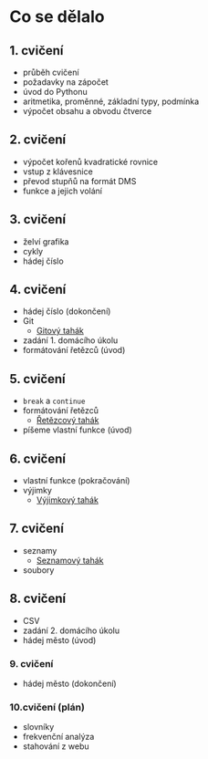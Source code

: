 # Co se dělalo

## 1. cvičení
* průběh cvičení
* požadavky na zápočet
* úvod do Pythonu
* aritmetika, proměnné, základní typy, podmínka
* výpočet obsahu a obvodu čtverce

## 2. cvičení
* výpočet kořenů kvadratické rovnice
* vstup z klávesnice
* převod stupňů na formát DMS
* funkce a jejich volání

## 3. cvičení
* želví grafika
* cykly
* hádej číslo

## 4. cvičení
 * hádej číslo (dokončení)
 * Git
   * [Gitový tahák](https://pyvec.github.io/cheatsheets/basic-git/basic-git-cs.pdf)
 * zadání 1. domácího úkolu
 * formátování řetězců (úvod)

## 5. cvičení
 * `break` a `continue`
 * formátování řetězců
   * [Řetězcový tahák](https://pyvec.github.io/cheatsheets/strings/strings-cs.pdf)
 * píšeme vlastní funkce (úvod)

## 6. cvičení
 * vlastní funkce (pokračování)
 * výjimky
   * [Výjimkový tahák](https://pyvec.github.io/cheatsheets/exceptions/exceptions-cs.pdf)

## 7. cvičení
 * seznamy
   * [Seznamový tahák](https://pyvec.github.io/cheatsheets/lists/lists-cs.pdf)
 * soubory

## 8. cvičení
 * CSV
 * zadání 2. domácího úkolu
 * hádej město (úvod)

### 9. cvičení
 * hádej město (dokončení)

### 10.cvičení (plán)
 * slovníky
 * frekvenční analýza
 * stahování z webu
